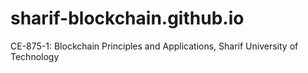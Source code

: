 # sharif-blockchain.github.io
CE-875-1: Blockchain Principles and Applications, Sharif University of Technology
